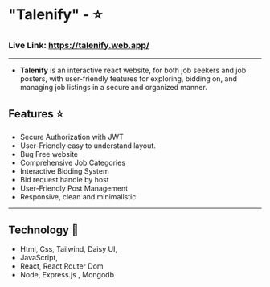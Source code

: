 # **"Talenify"** -  :star:
 ### Live Link: https://talenify.web.app/


----

- **Talenify** is an interactive react website, for both job seekers and job posters, with user-friendly features for exploring, bidding on, and managing job listings in a secure and organized manner.


 ## Features :star:
 
 - Secure Authorization with JWT
 - User-Friendly easy to understand layout.
 - Bug Free website
 - Comprehensive Job Categories
 - Interactive Bidding System
 - Bid request handle by host
 - User-Friendly Post Management
 - Responsive, clean and minimalistic

 ------------------------
 ## Technology :hammer:
 - Html, Css, Tailwind, Daisy UI,
 - JavaScript,
 - React, React Router Dom
 - Node, Express.js , Mongodb

 